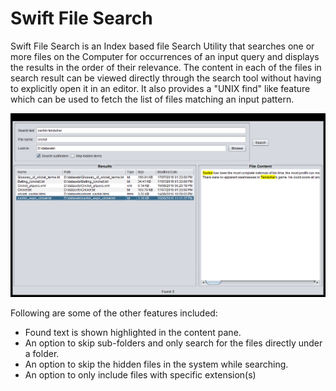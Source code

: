 
# Swift File Search 

Swift File Search is an Index based file Search Utility that searches one or more files on the Computer for occurrences of an input query and displays the results in the order of their relevance. The content in each of the files in search result can be viewed directly through the search tool without having to explicitly open it in an editor. It also provides a "UNIX find" like feature which can be used to fetch the list of files matching an input pattern.

![file search UI](screenshots/filesearch.png "file search UI")

Following are some of the other features included:
- Found text is shown highlighted in the content pane.
- An option to skip sub-folders and only search for the files directly under a folder.
- An option to skip the hidden files in the system while searching.
- An option to only include files with specific extension(s)





